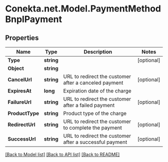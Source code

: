 # Conekta.net.Model.PaymentMethodBnplPayment

## Properties

Name | Type | Description | Notes
------------ | ------------- | ------------- | -------------
**Type** | **string** |  | [optional] 
**Object** | **string** |  | 
**CancelUrl** | **string** | URL to redirect the customer after a canceled payment | [optional] 
**ExpiresAt** | **long** | Expiration date of the charge | 
**FailureUrl** | **string** | URL to redirect the customer after a failed payment | [optional] 
**ProductType** | **string** | Product type of the charge | 
**RedirectUrl** | **string** | URL to redirect the customer to complete the payment | [optional] 
**SuccessUrl** | **string** | URL to redirect the customer after a successful payment | [optional] 

[[Back to Model list]](../README.md#documentation-for-models) [[Back to API list]](../README.md#documentation-for-api-endpoints) [[Back to README]](../README.md)

